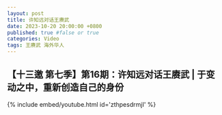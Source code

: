```yaml
---
layout: post
title: 许知远对话王赓武
date: 2023-10-20 20:00:00 +0800
published: true #false or true
categories: Video
tags: 王赓武 海外华人
---
```


## 【十三邀 第七季】第16期：许知远对话王赓武 | 于变动之中，重新创造自己的身份

{% include embed/youtube.html id='zthpesdrmjI' %}
